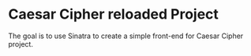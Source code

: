 # Caesar Cipher reloaded Project

The goal is to use Sinatra to create a simple front-end for Caesar Cipher project.
